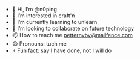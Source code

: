 - 👋 Hi, I’m @n0ping
- 👀 I’m interested in craft'n
- 🌱 I’m currently learning to unlearn
- 💞️ I’m looking to collaborate on future technology
- 📫 How to reach me petternyby@mailfence.com
- 😄 Pronouns: tuch me
- ⚡ Fun fact: say I have done, not I will do

<!---
n0ping/n0ping is a ✨ special ✨ repository because its `README.md` (this file) appears on your GitHub profile.
You can click the Preview link to take a look at your changes.
--->
